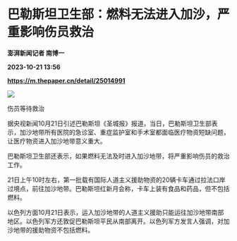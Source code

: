 # 巴勒斯坦卫生部：燃料无法进入加沙，严重影响伤员救治
**澎湃新闻记者 南博一**

**2023-10-21 13:56**

**https://m.thepaper.cn/detail/25014991**

![](https://imagecloud.thepaper.cn/thepaper/image/275/87/283.jpg)

伤员等待救治

据央视新闻10月21日引述巴勒斯坦《圣城报》报道，当日，巴勒斯坦卫生部表示，加沙地带所有医院的急诊室、重症监护室和手术室都面临医疗物资短缺问题，让医疗物资进入加沙地带意义重大。

巴勒斯坦卫生部还表示，如果燃料无法及时进入加沙地带，将严重影响伤员的救治工作。

21日上午10时左右，第一批载有国际人道主义援助物资的20辆卡车通过拉法口岸过境点，前往加沙地带。巴勒斯坦红新月会称，卡车上装有食品和药品，但不包括燃料。

以色列方面10月21日表示，运入加沙地带的人道主义援助只能运往加沙地带南部地区。以色列军方还敦促巴勒斯坦平民从南部离开。以色列军方发言人强调，对加沙地带的援助物资不包括燃料。